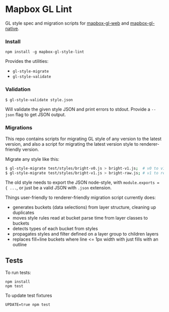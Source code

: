 # Mapbox GL Lint


GL style spec and migration scripts for [mapbox-gl-web](https://github.com/mapbox/mapbox-gl-web) and
[mapbox-gl-native](https://github.com/mapbox/mapbox-gl-native).

### Install

    npm install -g mapbox-gl-style-lint

Provides the utilities:

* `gl-style-migrate`
* `gl-style-validate`

### Validation

```bash
$ gl-style-validate style.json
```

Will validate the given style JSON and print errors to stdout. Provide a
`--json` flag to get JSON output.

### Migrations

This repo contains scripts for migrating GL style of any version to the latest version,
and also a script for migrating the latest version style to renderer-friendly version.

Migrate any style like this:

```bash
$ gl-style-migrate test/styles/bright-v0.js > bright-v1.js;  # v0 to v1
$ gl-style-migrate test/styles/bright-v1.js > bright-raw.js; # v1 to renderer-friendly
```

The old style needs to export the JSON node-style, with `module.exports = { ...`,
or just be a valid JSON with `.json` extension.

Things user-friendly to renderer-friendly migration script currently does:

- generates buckets (data selections) from layer structure, cleaning up duplicates
- moves style rules read at bucket parse time from layer classes to buckets
- detects types of each bucket from styles
- propagates styles and filter defined on a layer group to children layers
- replaces fill+line buckets where line <= 1px width with just fills with an outline

## Tests

To run tests:

    npm install
    npm test

To update test fixtures

    UPDATE=true npm test
